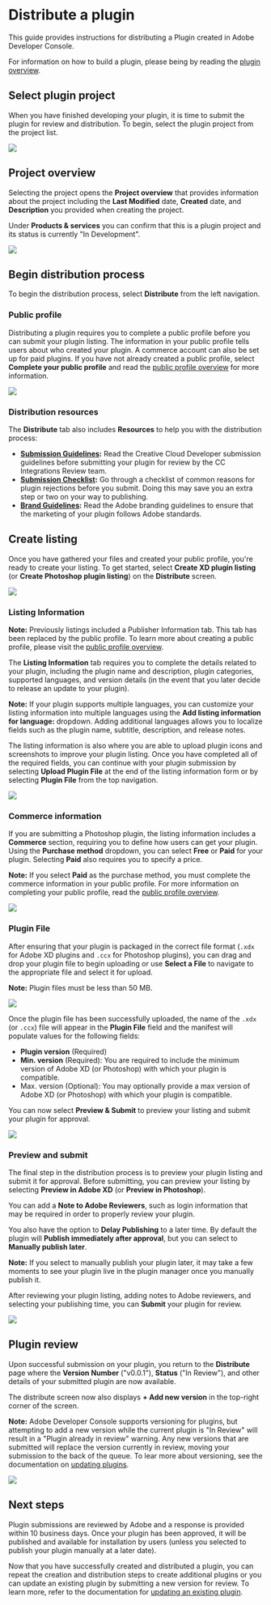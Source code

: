 # Distribute a plugin

This guide provides instructions for distributing a Plugin created in Adobe Developer Console.

For information on how to build a plugin, please being by reading the [plugin overview](../plugins/index.md).

## Select plugin project

When you have finished developing your plugin, it is time to submit the plugin for review and distribution. To begin, select the plugin project from the project list.

![](../../images/project-personal-listing.png)

## Project overview

Selecting the project opens the **Project overview** that provides information about the project including the **Last Modified** date, **Created** date, and **Description** you provided when creating the project.

Under **Products & services** you can confirm that this is a plugin project and its status is currently "In Development".

![](../../images/plugin-project-overview.png)

## Begin distribution process

To begin the distribution process, select **Distribute** from the left navigation.

### Public profile

Distributing a plugin requires you to complete a public profile before you can submit your plugin listing. The information in your public profile tells users about who created your plugin. A commerce account can also be set up for paid plugins. If you have not already created a public profile, select **Complete your public profile** and read the [public profile overview](../public-profile.md) for more information.

![](../../images/plugin-distribute.png)

### Distribution resources

The **Distribute** tab also includes **Resources** to help you with the distribution process:

* **[Submission Guidelines](https://adobexdplatform.com/plugin-docs/distribution/how-to-submit-to-plugin-manager.html):** Read the Creative Cloud Developer submission guidelines before submitting your plugin for review by the CC Integrations Review team.
* **[Submission Checklist](https://adobexdplatform.com/plugin-docs/distribution/submission-checklist.html):** Go through a checklist of common reasons for plugin rejections before you submit. Doing this may save you an extra step or two on your way to publishing.
* **[Brand Guidelines](https://partners.adobe.com/content/dam/tep_assets/public/public_1/documents/Adobe-Creative-Cloud-Developer-Brand-Guide.pdf):** Read the Adobe branding guidelines to ensure that the marketing of your plugin follows Adobe standards.

## Create listing

Once you have gathered your files and created your public profile, you're ready to create your listing. To get started, select **Create XD plugin listing** (or **Create Photoshop plugin listing**) on the **Distribute** screen.

![](../../images/plugin-create-listing.png)

### Listing Information

**Note:** Previously listings included a Publisher Information tab. This tab has been replaced by the public profile. To learn more about creating a public profile, please visit the [public profile overview](../public-profile.md).

The **Listing Information** tab requires you to complete the details related to your plugin, including the plugin name and description, plugin categories, supported languages, and version details (in the event that you later decide to release an update to your plugin).

**Note:** If your plugin supports multiple languages, you can customize your listing information into multiple languages using the **Add listing information for language:** dropdown. Adding additional languages allows you to localize fields such as the plugin name, subtitle, description, and release notes.

The listing information is also where you are able to upload plugin icons and screenshots to improve your plugin listing. Once you have completed all of the required fields, you can continue with your plugin submission by selecting **Upload Plugin File** at the end of the listing information form or by selecting **Plugin File** from the top navigation.

![](../../images/plugin-listing-information.png)

### Commerce information

If you are submitting a Photoshop plugin, the listing information includes a **Commerce** section, requiring you to define how users can get your plugin. Using the **Purchase method** dropdown, you can select **Free** or **Paid** for your plugin. Selecting **Paid** also requires you to specify a price.

**Note:** If you select **Paid** as the purchase method, you must complete the commerce information in your public profile. For more information on completing your public profile, read the [public profile overview](../public-profile.md).

![](../../images/plugin-photoshop-purchase-method.png)

### Plugin File

After ensuring that your plugin is packaged in the correct file format (`.xdx` for Adobe XD plugins and `.ccx` for Photoshop plugins), you can drag and drop your plugin file to begin uploading or use **Select a File** to navigate to the appropriate file and select it for upload.

**Note:** Plugin files must be less than 50 MB.

![](../../images/plugin-distribute-file.png)

Once the plugin file has been successfully uploaded, the name of the `.xdx` (or `.ccx`) file will appear in the **Plugin File** field and the manifest will populate values for the following fields:

* **Plugin version** (Required)
* **Min. version** (Required): You are required to include the minimum version of Adobe XD (or Photoshop) with which your plugin is compatible.
* Max. version (Optional): You may optionally provide a max version of Adobe XD (or Photoshop) with which your plugin is compatible.

You can now select **Preview & Submit** to preview your listing and submit your plugin for approval.

![](../../images/plugin-distribute-complete.png)

### Preview and submit

The final step in the distribution process is to preview your plugin listing and submit it for approval. Before submitting, you can preview your listing by selecting **Preview in Adobe XD** (or **Preview in Photoshop**).

You can add a **Note to Adobe Reviewers**, such as login information that may be required in order to properly review your plugin.

You also have the option to **Delay Publishing** to a later time. By default the plugin will **Publish immediately after approval**, but you can select to **Manually publish later**.

**Note:** If you select to manually publish your plugin later, it may take a few moments to see your plugin live in the plugin manager once you manually publish it.

After reviewing your plugin listing, adding notes to Adobe reviewers, and selecting your publishing time, you can **Submit** your plugin for review.

![](../../images/plugin-preview-submit.png)

## Plugin review

Upon successful submission on your plugin, you return to the **Distribute** page where the **Version Number** ("v0.0.1"), **Status** ("In Review"), and other details of your submitted plugin are now available. 

The distribute screen now also displays **+ Add new version** in the top-right corner of the screen. 

**Note:** Adobe Developer Console supports versioning for plugins, but attempting to add a new version while the current plugin is "In Review" will result in a "Plugin already in review" warning. Any new versions that are submitted will replace the version currently in review, moving your submission to the back of the queue. To lear more about versioning, see the documentation on [updating plugins](plugin-update.md).

![](../../images/plugin-distribute-success.png)

## Next steps

Plugin submissions are reviewed by Adobe and a response is provided within 10 business days. Once your plugin has been approved, it will be published and available for installation by users (unless you selected to publish your plugin manually at a later date). 

Now that you have successfully created and distributed a plugin, you can repeat the creation and distribution steps to create additional plugins or you can update an existing plugin by submitting a new version for review. To learn more, refer to the documentation for [updating an existing plugin](plugin-update.md).